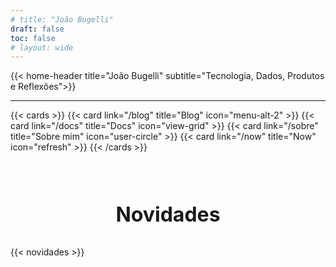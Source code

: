 ```yaml
---
# title: "João Bugelli"
draft: false
toc: false
# layout: wide
---
```


{{< home-header title="João Bugelli" subtitle="Tecnologia, Dados, Produtos e Reflexões">}}

---

{{< cards >}}
{{< card link="/blog" title="Blog" icon="menu-alt-2" >}}
{{< card link="/docs" title="Docs" icon="view-grid" >}}
{{< card link="/sobre" title="Sobre mim" icon="user-circle" >}}
{{< card link="/now" title="Now" icon="refresh" >}}
{{< /cards >}}


<div style="text-align: center; margin-top: 5rem; ">
  <h3 style="font-size: 2rem; font-family:Inter">Novidades</h3>
</div>

{{< novidades >}}



